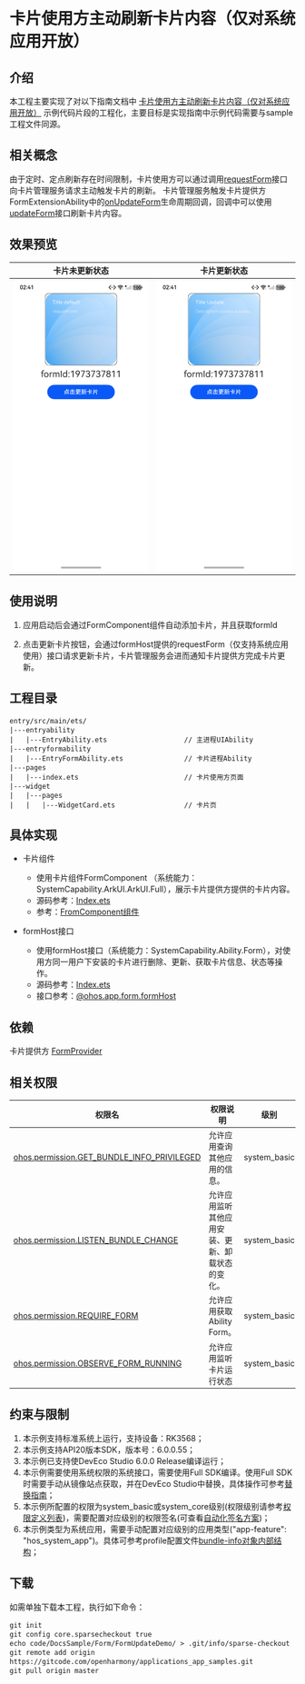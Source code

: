 # 卡片使用方主动刷新卡片内容（仅对系统应用开放）

## 介绍

本工程主要实现了对以下指南文档中 [卡片使用方主动刷新卡片内容（仅对系统应用开放）](https://gitcode.com/openharmony/docs/blob/master/zh-cn/application-dev/form/arkts-ui-widget-active-refresh.md#%E5%8D%A1%E7%89%87%E4%BD%BF%E7%94%A8%E6%96%B9%E4%B8%BB%E5%8A%A8%E5%88%B7%E6%96%B0%E5%8D%A1%E7%89%87%E5%86%85%E5%AE%B9%E4%BB%85%E5%AF%B9%E7%B3%BB%E7%BB%9F%E5%BA%94%E7%94%A8%E5%BC%80%E6%94%BE) 示例代码片段的工程化，主要目标是实现指南中示例代码需要与sample工程文件同源。


## 相关概念

由于定时、定点刷新存在时间限制，卡片使用方可以通过调用[requestForm](https://gitcode.com/openharmony/docs/blob/master/zh-cn/application-dev/reference/apis-form-kit/js-apis-app-form-formHost-sys.md#requestform)接口向卡片管理服务请求主动触发卡片的刷新。
卡片管理服务触发卡片提供方FormExtensionAbility中的[onUpdateForm](https://gitcode.com/openharmony/docs/blob/master/zh-cn/application-dev/reference/apis-form-kit/js-apis-app-form-formExtensionAbility.md#formextensionabilityonupdateform)生命周期回调，回调中可以使用[updateForm](https://gitcode.com/openharmony/docs/blob/master/zh-cn/application-dev/reference/apis-form-kit/js-apis-app-form-formProvider.md#formproviderupdateform)接口刷新卡片内容。

## 效果预览

| 卡片未更新状态                                 | 卡片更新状态                                    |
|-----------------------------------------|-------------------------------------------|
| ![image](./screenshots/formupdate1.png) | ![image](./screenshots/formupdate2.png) |

## 使用说明

1. 应用启动后会通过FormComponent组件自动添加卡片，并且获取formId

2. 点击更新卡片按钮，会通过formHost提供的requestForm（仅支持系统应用使用）接口请求更新卡片，卡片管理服务会进而通知卡片提供方完成卡片更新。


## 工程目录

```
entry/src/main/ets/
|---entryability
|   |---EntryAbility.ets                   // 主进程UIAbility
|---entryformability
|   |---EntryFormAbility.ets               // 卡片进程Ability
|---pages
|   |---index.ets                          // 卡片使用方页面
|---widget
|   |---pages
|   |   |---WidgetCard.ets                 // 卡片页
```

## 具体实现

* 卡片组件
  * 使用卡片组件FormComponent （系统能力：SystemCapability.ArkUI.ArkUI.Full），展示卡片提供方提供的卡片内容。
  * 源码参考：[Index.ets](./entry/src/main/ets/pages/Index.ets)
  * 参考：[FromComponent组件](https://gitcode.com/openharmony/docs/blob/master/zh-cn/application-dev/reference/apis-arkui/arkui-ts/ts-basic-components-formcomponent-sys.md)

* formHost接口
  * 使用formHost接口（系统能力：SystemCapability.Ability.Form），对使用方同一用户下安装的卡片进行删除、更新、获取卡片信息、状态等操作。
  * 源码参考：[Index.ets](./entry/src/main/ets/pages/Index.ets)
  * 接口参考：[@ohos.app.form.formHost](https://gitcode.com/openharmony/docs/blob/master/zh-cn/application-dev/reference/apis-form-kit/js-apis-app-form-formHost-sys.md)


## 依赖

卡片提供方 [FormProvider](../FormProvider/)

## 相关权限

| 权限名                                     | 权限说明                                         | 级别         |
| ------------------------------------------ | ------------------------------------------------ | ------------ |
| [ohos.permission.GET_BUNDLE_INFO_PRIVILEGED](https://docs.openharmony.cn/pages/v4.0/zh-cn/application-dev/security/permission-list.md#ohospermissiongetbundleinfoprivileged) | 允许应用查询其他应用的信息。                     | system_basic |
| [ohos.permission.LISTEN_BUNDLE_CHANGE](https://docs.openharmony.cn/pages/v4.0/zh-cn/application-dev/security/permission-list.md#ohospermissionlistenbundlechange)      | 允许应用监听其他应用安装、更新、卸载状态的变化。 | system_basic |
| [ohos.permission.REQUIRE_FORM](https://docs.openharmony.cn/pages/v4.0/zh-cn/application-dev/security/permission-list.md#ohospermissionrequireform)               | 允许应用获取Ability Form。                       | system_basic |
| [ohos.permission.OBSERVE_FORM_RUNNING](https://docs.openharmony.cn/pages/v4.0/zh-cn/application-dev/security/permission-list.md#ohospermissionobserveformrunning)       | 允许应用监听卡片运行状态                      | system_basic |

## 约束与限制

1. 本示例支持标准系统上运行，支持设备：RK3568；
2. 本示例支持API20版本SDK，版本号：6.0.0.55；
3. 本示例已支持使DevEco Studio 6.0.0 Release编译运行；
4. 本示例需要使用系统权限的系统接口，需要使用Full SDK编译。使用Full SDK时需要手动从镜像站点获取，并在DevEco Studio中替换，具体操作可参考[替换指南](https://docs.openharmony.cn/pages/v4.1/zh-cn/application-dev/faqs/full-sdk-switch-guide.md)；
5. 本示例所配置的权限为system_basic或system_core级别(权限级别请参考[权限定义列表](https://gitcode.com/openharmony/docs/blob/OpenHarmony-5.0.1-Release/zh-cn/application-dev/security/AccessToken/permissions-for-system-apps.md))，需要配置对应级别的权限签名(可查看[自动化签名方案](https://gitcode.com/openharmony/docs/blob/master/zh-cn/application-dev/security/hapsigntool-overview.md))；
6. 本示例类型为系统应用，需要手动配置对应级别的应用类型("app-feature": "hos_system_app")。具体可参考profile配置文件[bundle-info对象内部结构]( https://gitcode.com/openharmony/docs/blob/eb73c9e9dcdd421131f33bb8ed6ddc030881d06f/zh-cn/application-dev/security/app-provision-structure.md#bundle-info%E5%AF%B9%E8%B1%A1%E5%86%85%E9%83%A8%E7%BB%93%E6%9E%84 )；

## 下载

如需单独下载本工程，执行如下命令：

```git
git init
git config core.sparsecheckout true
echo code/DocsSample/Form/FormUpdateDemo/ > .git/info/sparse-checkout
git remote add origin https://gitcode.com/openharmony/applications_app_samples.git
git pull origin master
```
